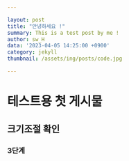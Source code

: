 ```yaml
---

layout: post
title: "안녕하세요 !"
summary: This is a test post by me !
author: sw_H
data: '2023-04-05 14:25:00 +0900'
category: jekyll
thumbnail: /assets/ing/posts/code.jpg

---
```


# 테스트용 첫 게시물

## 크기조절 확인

### 3단계